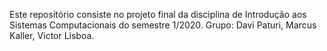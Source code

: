 Este repositório consiste no projeto final da disciplina de Introdução aos Sistemas Computacionais do semestre 1/2020.
Grupo: Davi Paturi, Marcus Kaller, Victor Lisboa.
